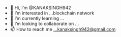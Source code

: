 - 👋 Hi, I’m @KANAKSINGH942
- 👀 I’m interested in ...blockchain network
- 🌱 I’m currently learning ... 
- 💞️ I’m looking to collaborate on ...
- 📫 How to reach me ...kanaksingh942@gmail.com

<!---
KANAKSINGH942/KANAKSINGH942 is a ✨ special ✨ repository because its `README.md` (this file) appears on your GitHub profile.
You can click the Preview link to take a look at your changes.
--->
